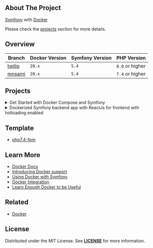 ## About The Project

[Symfony][symfony_website] with [Docker][docker_website]  

Please check the [projects](#projects) section for more details.


## Overview
| Branch                             | Docker Version | Symfony Version | PHP Version     |
|------------------------------------|----------------|-----------------|-----------------|
| [twilio][twilio]                   | `20.x`         | `5.4`           | `8.0` or higher |
| [mnsami][mnsami]                   | `20.x`         | `5.4`           | `7.4` or higher |


## Projects
<details><summary>Get Started with Docker Compose and Symfony</summary>  

<img
src="https://user-images.githubusercontent.com/5810350/229069307-d67be635-6543-41ed-9c9c-0fcabb35b08a.png"
alt="twilio"
width="50%"
/>

**Code:** https://github.com/habibun/symfony-docker/tree/twilio  
**Resources:**
- [How to Get Started with Docker Compose and Symfony](https://www.twilio.com/blog/get-started-docker-symfony)

##### Prerequisites
- [Symfony CLI][symfony_cli], [PHP][php], [Composer][composer], [Git][git], [MySQL][mysql], [Node.js][node]

#### Installation

```bash 
# Clone the repository using the command
git clone git@github.com:habibun/symfony-docker.git

# Navigate into the cloned directory
cd symfony-docker

# Checkout to project branch
git checkout twilio

# Create .env.local file
make init
```

Configure the database connection in the .env.local file

```bash
# Start docker services
make start
```

```bash 
# Install project
make install
```

Please check more rules in [Makefile][twilio_makefile].

##
</details>


<details><summary>Dockerized Symfony backend app with ReactJs for frontend with hotloading enabled</summary>  

<img
src="xx"
alt="xx"
width="50%"
/>

**Code:** https://github.com/habibun/symfony-docker/tree/mnsami  
**Resources:**
- [Setup a dockerized Symfony backend app with ReactJs for frontend with hotloading enabled](https://minasami.com/2021/06/23/part-1-setup-reactjs-symfony-app-with-hotloading.html)

#### Prerequisites
- [Symfony CLI][symfony_cli], [PHP][php], [Composer][composer], [Git][git], [MySQL][mysql], [Node.js][node]

#### Installation

```bash 
# Clone the repository using the command
git clone git@github.com:habibun/symfony-docker.git

# Navigate into the cloned directory
cd symfony-docker

# Checkout to project branch
git checkout mnsami

# Create .env.local file
make init
```

Configure the database connection in the .env.local file

```bash 
# Install project
make install

# Start the local development server
make start
```

Please check more rules in [Makefile][mnsami_makefile].

##
</details>

## Template
  - [php7.4-fpm](./template/php7.4-fpm)

## Learn More 
- [Docker Docs](https://docs.docker.com/)   
- [Introducing Docker support](https://symfony.com/blog/introducing-docker-support)
- [Using Docker with Symfony](https://symfony.com/doc/current/setup/docker.html)
- [Docker Integration](https://symfony.com/doc/current/setup/symfony_server.html#docker-integration)
- [Learn Enough Docker to be Useful](https://towardsdatascience.com/learn-enough-docker-to-be-useful-b7ba70caeb4b)


## Related
- [Docker](https://github.com/habibun/docker)


## License
Distributed under the MIT License. See **[LICENSE][license]** for more information.


[//]: # (Links)
[license]: https://github.com/habibun/symfony-docker/blob/main/LICENSE
[symfony_website]: https://symfony.com/
[docker_website]: https://www.docker.com/


[twilio]: https://github.com/habibun/symfony-docker/tree/twilio
[twilio_makefile]: https://github.com/habibun/symfony-docker/blob/twilio/Makefile

[mnsami]: https://github.com/habibun/symfony-docker/tree/mnsami
[mnsami_makefile]: https://github.com/habibun/symfony-docker/blob/mnsami/Makefile

[symfony_cli]: https://symfony.com/download
[php]: https://www.php.net/
[composer]: https://getcomposer.org/
[git]: https://git-scm.com/
[mysql]: https://www.mysql.com/
[node]: https://nodejs.org/
